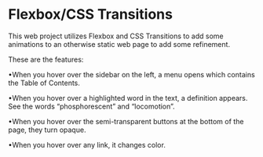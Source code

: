 # Flexbox/CSS Transitions
This web project utilizes Flexbox and CSS Transitions to add some animations to an otherwise static web page to add some refinement.

These are the features:

•When you hover over the sidebar on the left, a menu opens which contains the Table of Contents.

•When you hover over a highlighted word in the text, a definition appears. See the words “phosphorescent” and “locomotion”.

•When you hover over the semi-transparent buttons at the bottom of the page, they turn opaque.

•When you hover over any link, it changes color.
